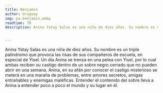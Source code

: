 ```yaml
---
title: Benjamin
author: Uruguay
img: po-benjamin.webp
readtime: 78
description: Anina Yatay Salas es una niña de diez años. Su nombre es un triple palíndromo que provoca las risas de sus compañeros de escuela, en especial de Yisel.


---
```

Anina Yatay Salas es una niña de diez años. Su nombre es un triple palíndromo que provoca las risas de sus compañeros de escuela, en especial de Yisel. Un día Anina se trenza en una pelea con Yisel, por lo cual ambas reciben su castigo dentro de un sobre negro cerrado que no pueden abrir en una semana. Anina, en su afán por conocer el castigo misterioso se meterá en una maraña de problemas, entre amores secretos, amigas entrañables y enemigas maléficas. Entender el contenido del sobre lleva a Anina a entender poco a poco el mundo y su lugar en él.